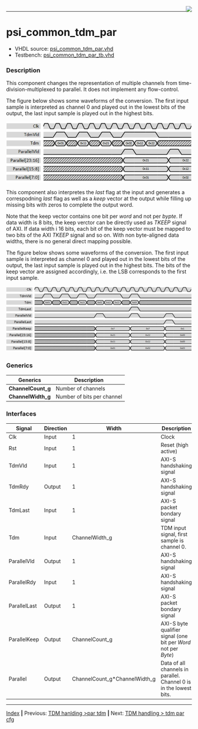 <img align="right" src="../psi_logo.png">

***
# psi_common_tdm_par

- VHDL source: [psi_common_tdm_par.vhd](../../hdl/psi_common_tdm_par.vhd)
- Testbench: [psi_common_tdm_par_tb.vhd](../../testbench/psi_common_tdm_par_tb/psi_common_tdm_par_tb.vhd)

### Description

This component changes the representation of multiple channels from time-division-multiplexed to parallel. It does not implement any flow-control.

The figure below shows some waveforms of the conversion. The first input sample is interpreted as channel 0 and played out in the lowest bits of the output, the last input sample is played out in the highest bits.

<p align="center"> <img src="ch8_2_fig16.png"> </p>


This component also interpretes the *last* flag at the input and generates a correspodning *last* flag as well as a *keep* vector at the output while filling up missing bits with zeros to complete the output word.

Note that the keep vector contains one bit per *word* and not per *bypte*. If data width is 8 bits, the keep verctor can be directly used as *TKEEP* signal of AXI. If data width i 16 bits, each bit of the keep vector must be mapped to two bits of the AXI *TKEEP* signal and so on. With non byte-aligned data widths, there is no general direct mapping possible.

The figure below shows some waveforms of the conversion. The first input sample is interpreted as channel 0 and played out in the lowest bits of the output, the last input sample is played out in the highest bits. The bits of the keep vector are assigned accordingly, i.e. the LSB corresponds to the first input sample.

<p align="center"> <img src="ch8_6_fig20.png"> </p>

### Generics

Generics            | Description
--------------------|---------
**ChannelCount\_g** | Number of channels
**ChannelWidth\_g** | Number of bits per channel

### Interfaces

Signal                 | Direction | Width                               |Description
-----------------------|-----------|-------------------------------------|--------------------------------------------------------------------
  Clk                  |    Input  |    1                                | Clock
  Rst                  |    Input  |    1                                | Reset (high active)
  TdmVld               |    Input  |    1                                | AXI-S handshaking signal
	TdmRdy							 |    Output |	  1															   |	AXI-S handshaking signal
	TdmLast	| Input |	1	| AXI-S packet bondary signal
  Tdm                  |    Input  |    ChannelWidth_g                   | TDM input signal, first sample is channel 0.
  ParallelVld          |    Output |    1                                | AXI-S handshaking signal
	ParallelRdy					 |		Input	 |    1																 | AXI-S handshaking signal
	ParallelLast	|	Output	| 1	| AXI-S packet bondary signal
	ParallelKeep	|	Output	| ChannelCount\_g	| AXI-S byte qualifier signal (one bit per *Word* not per *Byte*)
  Parallel             |    Output |    ChannelCount\_g\*ChannelWidth\_g | Data of all channels in parallel. Channel 0 is in the lowest bits.

***
[Index](../psi_common_index.md) **|** Previous: [TDM hanlding >par tdm](../ch8_tdm_handling/ch8_1_par_tdm.md) **|** Next: [TDM handling > tdm par cfg](../ch8_tdm_handling/ch8_3_tdm_par_cfg.md)

